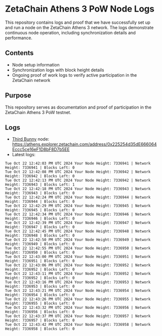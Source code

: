 # ZetaChain Athens 3 PoW Node Logs
This repository contains logs and proof that we have successfully set up and run a node on the ZetaChain Athens 3 network. The logs demonstrate continuous node operation, including synchronization details and performance.

## Contents
- Node setup information
- Synchronization logs with block height details
- Ongoing proof of work logs to verify active participation in the ZetaChain network

## Purpose
This repository serves as documentation and proof of participation in the ZetaChain Athens 3 PoW testnet.

## Logs

- [Third Bunny](https://thirdbunny.xyz/) node: https://athens.explorer.zetachain.com/address/0x225254d35dE666064Eccc5ce16eF1D8bF8D7b5EE
- Latest logs:
```
Tue Oct 22 12:42:03 PM UTC 2024 Your Node Height: 7336941 | Network Height: 7336941 | Blocks Left: 0
Tue Oct 22 12:42:08 PM UTC 2024 Your Node Height: 7336942 | Network Height: 7336942 | Blocks Left: 0
Tue Oct 22 12:42:13 PM UTC 2024 Your Node Height: 7336942 | Network Height: 7336943 | Blocks Left: 1
Tue Oct 22 12:42:18 PM UTC 2024 Your Node Height: 7336943 | Network Height: 7336943 | Blocks Left: 0
Tue Oct 22 12:42:24 PM UTC 2024 Your Node Height: 7336944 | Network Height: 7336944 | Blocks Left: 0
Tue Oct 22 12:42:29 PM UTC 2024 Your Node Height: 7336945 | Network Height: 7336945 | Blocks Left: 0
Tue Oct 22 12:42:34 PM UTC 2024 Your Node Height: 7336946 | Network Height: 7336946 | Blocks Left: 0
Tue Oct 22 12:42:39 PM UTC 2024 Your Node Height: 7336947 | Network Height: 7336947 | Blocks Left: 0
Tue Oct 22 12:42:45 PM UTC 2024 Your Node Height: 7336948 | Network Height: 7336948 | Blocks Left: 0
Tue Oct 22 12:42:50 PM UTC 2024 Your Node Height: 7336949 | Network Height: 7336949 | Blocks Left: 0
Tue Oct 22 12:42:55 PM UTC 2024 Your Node Height: 7336950 | Network Height: 7336950 | Blocks Left: 0
Tue Oct 22 12:43:00 PM UTC 2024 Your Node Height: 7336951 | Network Height: 7336951 | Blocks Left: 0
Tue Oct 22 12:43:06 PM UTC 2024 Your Node Height: 7336952 | Network Height: 7336952 | Blocks Left: 0
Tue Oct 22 12:43:11 PM UTC 2024 Your Node Height: 7336952 | Network Height: 7336952 | Blocks Left: 0
Tue Oct 22 12:43:16 PM UTC 2024 Your Node Height: 7336953 | Network Height: 7336953 | Blocks Left: 0
Tue Oct 22 12:43:21 PM UTC 2024 Your Node Height: 7336954 | Network Height: 7336954 | Blocks Left: 0
Tue Oct 22 12:43:26 PM UTC 2024 Your Node Height: 7336955 | Network Height: 7336955 | Blocks Left: 0
Tue Oct 22 12:43:32 PM UTC 2024 Your Node Height: 7336956 | Network Height: 7336956 | Blocks Left: 0
Tue Oct 22 12:43:37 PM UTC 2024 Your Node Height: 7336957 | Network Height: 7336957 | Blocks Left: 0
Tue Oct 22 12:43:42 PM UTC 2024 Your Node Height: 7336958 | Network Height: 7336958 | Blocks Left: 0
```
